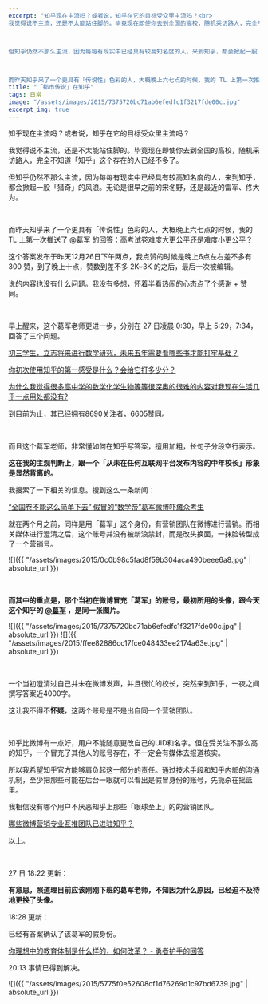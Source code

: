 ```yaml
---
excerpt: "知乎现在主流吗？或者说，知乎在它的目标受众里主流吗？<br>
我觉得说不主流，还是不太能站住脚的。毕竟现在即使你去到全国的高校，随机采访路人，完全不知道「知乎」这个存在的人已经不多了。



但知乎仍然不那么主流，因为每每有现实中已经具有较高知名度的人，来到知乎，都会掀起一股「猎奇」的风浪。无论是很早之前的宋冬野，还是最近的雷军、佟大为。



而昨天知乎来了一个更具有「传说性」色彩的人，大概晚上六七点的时候，我的 TL 上第一次推送了 [@葛军](https://www.zhihu.com/people/fcc91c678b62d1e334e951acd98b84c1) 的回答：[高考试卷难度大更公平还是难度小更公平？](https://www.zhihu.com/question/26418834/answer/78634267)"
title: "「都市传说」在知乎"
tags: 日常
image: "/assets/images/2015/7375720bc71ab6efedfc1f3217fde00c.jpg"
excerpt_img: true
---
```


知乎现在主流吗？或者说，知乎在它的目标受众里主流吗？

我觉得说不主流，还是不太能站住脚的。毕竟现在即使你去到全国的高校，随机采访路人，完全不知道「知乎」这个存在的人已经不多了。

但知乎仍然不那么主流，因为每每有现实中已经具有较高知名度的人，来到知乎，都会掀起一股「猎奇」的风浪。无论是很早之前的宋冬野，还是最近的雷军、佟大为。

<br>

而昨天知乎来了一个更具有「传说性」色彩的人，大概晚上六七点的时候，我的 TL 上第一次推送了 [@葛军](https://www.zhihu.com/people/fcc91c678b62d1e334e951acd98b84c1) 的回答：[高考试卷难度大更公平还是难度小更公平？](https://www.zhihu.com/question/26418834/answer/78634267)

这个答案发布于昨天12月26日下午两点，我点赞的时候是晚上6点左右差不多有 300 赞，到了晚上十点，赞数到差不多 2K~3K 的之后，最后一次被编辑。

说的内容也没有什么问题。我没有多想，怀着半看热闹的心态点了个感谢 + 赞同。

<br>

早上醒来，这个葛军老师更进一步，分别在 27 日凌晨 0:30，早上 5:29，7:34，回答了三个问题。

[初三学生，立志将来进行数学研究，未来五年需要看哪些书才能打牢基础？](https://www.zhihu.com/question/38898724/answer/78707701)

[你初次使用知乎的第一感受是什么？会给它打多少分？ ](https://www.zhihu.com/question/19551531/answer/78724334)

[为什么我觉得很多高中学的数学化学生物等等很深奥的很难的内容对我现在生活几乎一点用处都没有? ](https://www.zhihu.com/question/31029011/answer/78726796)

到目前为止，其已经拥有8690关注者，6605赞同。

<br>

而且这个葛军老师，非常懂如何在知乎写答案，擅用加粗，长句子分段空行表示。

**这在我的主观判断上，跟一个「从未在任何互联网平台发布内容的中年校长」形象是显然背离的。**

我搜索了一下相关的信息。搜到这么一条新闻：

[“全国卷不能这么简单下去” 假冒的“数学帝”葛军微博吓瘫众考生](https://link.zhihu.com/?target=http%3A//news.sina.com.cn/o/2015-10-23/doc-ifxizetf7941018.shtml)

就在两个月之前，同样是用「葛军」这个身份，有营销团队在微博进行营销。而相关媒体进行澄清之后，这个账号并没有被新浪禁封，而是改头换面，一抹脸转型成了一个营销号。

![]({{ "/assets/images/2015/0c0b98c5fad8f59b304aca490beee6a8.jpg" | absolute_url }})

<br>

**而其中的重点是，那个当初在微博冒充「葛军」的账号，最初所用的头像，跟今天这个知乎的 [@葛军](https://www.zhihu.com/people/fcc91c678b62d1e334e951acd98b84c1) ，是同一张图片。**

![]({{ "/assets/images/2015/7375720bc71ab6efedfc1f3217fde00c.jpg" | absolute_url }})
![]({{ "/assets/images/2015/ffee82886cc17fce048433ee2174a63e.jpg" | absolute_url }})

<br>

一个当初澄清过自己并未在微博发声，并且很忙的校长，突然来到知乎，一夜之间撰写答案近4000字。

这让我不得不**怀疑**，这两个账号是不是出自同一个营销团队。

<br>

知乎比微博有一点好，用户不能随意更改自己的UID和名字。但在受关注不那么高的知乎，一个冒充了其他人的账号存在，不一定会有媒体去报道核实。

所以我希望知乎官方能够肩负起这一部分的责任。通过技术手段和知乎内部的沟通机制，至少把那些可能在后台一眼就可以看出是假冒身份的账号，先扼杀在摇篮里。

我相信没有哪个用户不厌恶知乎上那些「眼球至上」的的营销团队。

[哪些微博营销专业互推团队已进驻知乎？ ](https://www.zhihu.com/question/38718808/answer/77786727)

以上。

<br>

27 日 18:22 更新：

**有意思，照道理目前应该刚刚下班的葛军老师，不知因为什么原因，已经迫不及待地更换了头像。**

18:28 更新：

已经有答案确认了该葛军的假身份。

[你理想中的教育体制是什么样的，如何改革？ - 勇者护手的回答](https://www.zhihu.com/question/38910448/answer/78791087)

20:13 事情已得到解决。

![]({{ "/assets/images/2015/5775f0e52608cf1d76269d1c97bd6739.jpg" | absolute_url }})
